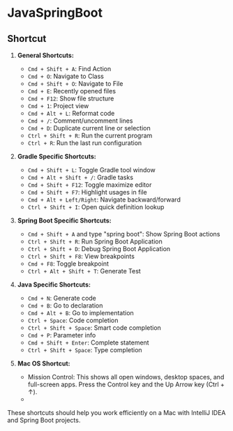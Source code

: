 # JavaSpringBoot

## Shortcut

1. **General Shortcuts:**
   - `Cmd + Shift + A`: Find Action
   - `Cmd + O`: Navigate to Class
   - `Cmd + Shift + O`: Navigate to File
   - `Cmd + E`: Recently opened files
   - `Cmd + F12`: Show file structure
   - `Cmd + 1`: Project view
   - `Cmd + Alt + L`: Reformat code
   - `Cmd + /`: Comment/uncomment lines
   - `Cmd + D`: Duplicate current line or selection
   - `Ctrl + Shift + R`: Run the current program
   - `Ctrl + R`: Run the last run configuration

2. **Gradle Specific Shortcuts:**
   - `Cmd + Shift + L`: Toggle Gradle tool window
   - `Cmd + Alt + Shift + /`: Gradle tasks
   - `Cmd + Shift + F12`: Toggle maximize editor
   - `Cmd + Shift + F7`: Highlight usages in file
   - `Cmd + Alt + Left/Right`: Navigate backward/forward
   - `Ctrl + Shift + I`: Open quick definition lookup

3. **Spring Boot Specific Shortcuts:**
   - `Cmd + Shift + A` and type "spring boot": Show Spring Boot actions
   - `Ctrl + Shift + R`: Run Spring Boot Application
   - `Ctrl + Shift + D`: Debug Spring Boot Application
   - `Ctrl + Shift + F8`: View breakpoints
   - `Cmd + F8`: Toggle breakpoint
   - `Ctrl + Alt + Shift + T`: Generate Test

4. **Java Specific Shortcuts:**
   - `Cmd + N`: Generate code
   - `Cmd + B`: Go to declaration
   - `Cmd + Alt + B`: Go to implementation
   - `Ctrl + Space`: Code completion
   - `Ctrl + Shift + Space`: Smart code completion
   - `Cmd + P`: Parameter info
   - `Cmd + Shift + Enter`: Complete statement
   - `Ctrl + Shift + Space`: Type completion

5. **Mac OS Shortcut:**
   - Mission Control: This shows all open windows, desktop spaces, and full-screen apps. Press the Control key and the Up Arrow key (Ctrl + ↑).
   - 
These shortcuts should help you work efficiently on a Mac with IntelliJ IDEA and Spring Boot projects.
